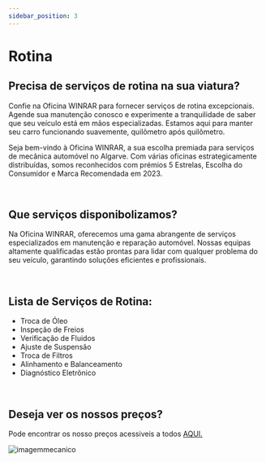 ```yaml
---
sidebar_position: 3
---
```

# Rotina

## Precisa de serviços de rotina na sua viatura?

Confie na Oficina WINRAR para fornecer serviços de rotina excepcionais. Agende sua manutenção conosco e experimente a tranquilidade de saber que seu veículo está em mãos especializadas. Estamos aqui para manter seu carro funcionando suavemente, quilômetro após quilômetro.

Seja bem-vindo à Oficina WINRAR, a sua escolha premiada para serviços de mecânica automóvel no Algarve. Com várias oficinas estrategicamente distribuídas, somos reconhecidos com prémios 5 Estrelas, Escolha do Consumidor e Marca Recomendada em 2023.

<br />

## Que serviços disponibolizamos?

Na Oficina WINRAR, oferecemos uma gama abrangente de serviços especializados em manutenção e reparação automóvel. Nossas equipas altamente qualificadas estão prontas para lidar com qualquer problema do seu veículo, garantindo soluções eficientes e profissionais.

<br />

## Lista de Serviços de Rotina:

+ Troca de Óleo
+ Inspeção de Freios
+ Verificação de Fluidos
+ Ajuste de Suspensão
+ Troca de Filtros
+ Alinhamento e Balanceamento
+ Diagnóstico Eletrônico

<br />

## Deseja ver os nossos preços?
Pode encontrar os nosso preços acessiveis a todos [AQUI.](https://a70563.github.io/TP3/docs/Pre%C3%A7%C3%A1rio/Repara%C3%A7%C3%A3o)

![imagemmecanico](https://cdn.discordapp.com/attachments/1049372613945851975/1188091546235584543/3.png?ex=6599437a&is=6586ce7a&hm=251674c13355b56913d0853137b6037e73b591dc574247777df79339ac1e6ad1&)

